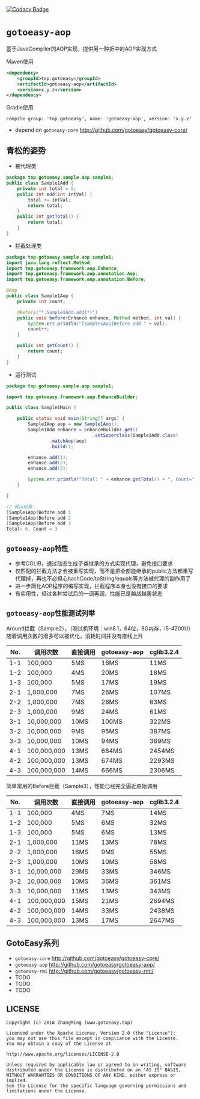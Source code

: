 [![Codacy Badge](https://api.codacy.com/project/badge/Grade/3919db3635b04ff399228c478bdf2343)](https://www.codacy.com/app/gotoeasy/gotoeasy-aop?utm_source=github.com&amp;utm_medium=referral&amp;utm_content=gotoeasy/gotoeasy-aop&amp;utm_campaign=Badge_Grade)

# `gotoeasy-aop`
基于JavaCompiler的AOP实现，提供另一种折中的AOP实现方式


Maven使用
```xml
<dependency>
    <groupId>top.gotoeasy</groupId>
    <artifactId>gotoeasy-aop</artifactId>
    <version>x.y.z</version>
</dependency>
```

Gradle使用
```
compile group: 'top.gotoeasy', name: 'gotoeasy-aop', version: 'x.y.z'
```

- depend on `gotoeasy-core` http://github.com/gotoeasy/gotoeasy-core/

## 青松的姿势
- 被代理类
```java
package top.gotoeasy.sample.aop.sample1;
public class Sample1Add {
	private int total = 0;
	public int add(int intVal) {
		total += intVal;
		return total;
	}
	public int getTotal() {
		return total;
	}
}
```
- 拦截处理类
```java
package top.gotoeasy.sample.aop.sample1;
import java.lang.reflect.Method;
import top.gotoeasy.framework.aop.Enhance;
import top.gotoeasy.framework.aop.annotation.Aop;
import top.gotoeasy.framework.aop.annotation.Before;

@Aop
public class Sample1Aop {
    private int count;

    @Before("*.Sample1Add.add(*)")
    public void before(Enhance enhance, Method method, int val) {
        System.err.println("[Sample1Aop]Before add " + val);
        count++;
    }

    public int getCount() {
        return count;
    }
}
```
- 运行测试
```java
package top.gotoeasy.sample.aop.sample1;

import top.gotoeasy.framework.aop.EnhanceBuilder;

public class Sample1Main {

    public static void main(String[] args) {
        Sample1Aop aop = new Sample1Aop();
        Sample1Add enhance = EnhanceBuilder.get()
                                .setSuperclass(Sample1Add.class)
				.matchAop(aop)
				.build();

        enhance.add(1);
        enhance.add(2);
        enhance.add(3);

        System.err.println("Total: " + enhance.getTotal() + ", Count=" + aop.getCount());
    }

}

// 输出结果：
[Sample1Aop]Before add 1
[Sample1Aop]Before add 2
[Sample1Aop]Before add 3
Total: 6, Count = 3
```

## `gotoeasy-aop特性`
- 参考CGLIB，通过动态生成子类继承的方式实现代理，避免接口要求
- 仅匹配的拦截方法才会被重写实现，而不是把全部能继承的public方法都重写代理掉，再也不必担心hashCode/toString/equals等方法被代理的副作用了
- 进一步简化AOP程序的编写实现，拦截程序本身也没有接口的要求
- 有实用性，经过各种尝试后的一调再调，性能已是越战越勇状态

## `gotoeasy-aop性能测试列举`
Around拦截（Sample2），（测试机环境：win8.1，64位，8G内存，i5-4200U）
随着调用次数的增多可以被优化，消耗时间并没有直线上升

|No.|调用次数|直接调用|gotoeasy-aop|cglib3.2.4|
|----------|----------|----------|----------|----------|
|1-1|100,000|5MS|16MS|11MS|
|1-2|100,000|4MS|20MS|18MS|
|1-3|100,000|5MS|17MS|19MS|
|2-1|1,000,000|7MS|26MS|107MS|
|2-2|1,000,000|7MS|26MS|63MS|
|2-3|1,000,000|9MS|24MS|61MS|
|3-1|10,000,000|10MS|100MS|322MS|
|3-2|10,000,000|9MS|95MS|387MS|
|3-3|10,000,000|10MS|94MS|369MS|
|4-1|100,000,000|13MS|684MS|2454MS|
|4-2|100,000,000|13MS|674MS|2293MS|
|4-3|100,000,000|14MS|666MS|2306MS|

简单常用的Before拦截（Sample3），性能已经完全逼近原始调用

|No.|调用次数|直接调用|gotoeasy-aop|cglib3.2.4|
|----------|----------|----------|----------|----------|
|1-1|100,000|4MS|7MS|14MS|
|1-2|100,000|5MS|6MS|32MS|
|1-3|100,000|5MS|6MS|13MS|
|2-1|1,000,000|11MS|13MS|78MS|
|2-2|1,000,000|16MS|9MS|55MS|
|2-3|1,000,000|10MS|10MS|58MS|
|3-1|10,000,000|29MS|33MS|346MS|
|3-2|10,000,000|10MS|36MS|361MS|
|3-3|10,000,000|11MS|13MS|343MS|
|4-1|100,000,000|15MS|21MS|2694MS|
|4-2|100,000,000|14MS|33MS|2438MS|
|4-3|100,000,000|13MS|17MS|2647MS|


## GotoEasy系列
- `gotoeasy-core` http://github.com/gotoeasy/gotoeasy-core/
- `gotoeasy-aop` http://github.com/gotoeasy/gotoeasy-aop/
- `gotoeasy-rmi` http://github.com/gotoeasy/gotoeasy-rmi/
- TODO
- TODO
- TODO

## LICENSE

    Copyright (c) 2018 ZhangMing (www.gotoeasy.top)

    Licensed under the Apache License, Version 2.0 (the "License");
    you may not use this file except in compliance with the License.
    You may obtain a copy of the License at

    http://www.apache.org/licenses/LICENSE-2.0

    Unless required by applicable law or agreed to in writing, software
    distributed under the License is distributed on an "AS IS" BASIS,
    WITHOUT WARRANTIES OR CONDITIONS OF ANY KIND, either express or implied.
    See the License for the specific language governing permissions and
    limitations under the License.
